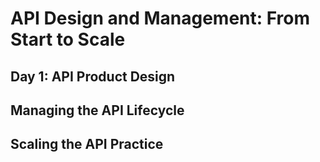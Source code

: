 # API Design and Management: From Start to Scale

## Day 1: API Product Design

## Managing the API Lifecycle

## Scaling the API Practice
